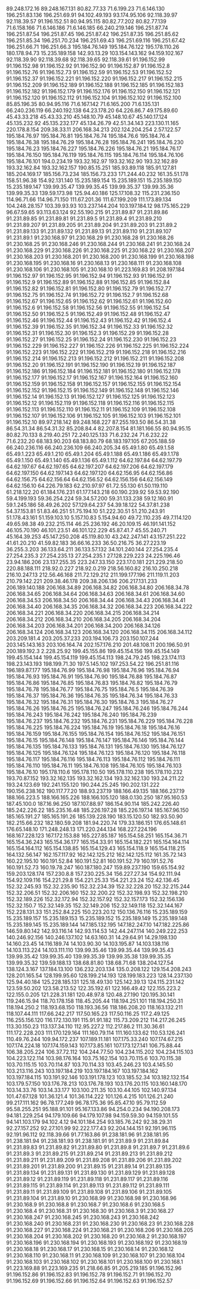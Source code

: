 89.248.172.16
89.248.167.131
80.82.77.33
71.6.199.23
71.6.146.130
196.251.83.136
196.251.69.91
94.102.49.193
93.174.95.106
92.118.39.97
92.118.39.57
91.196.152.51
80.94.95.115
80.82.77.202
80.82.77.139
71.6.158.166
71.6.146.186
71.6.146.185
66.240.219.146
196.251.87.74
196.251.87.54
196.251.87.45
196.251.87.42
196.251.87.35
196.251.85.62
196.251.85.34
196.251.70.234
196.251.69.43
196.251.69.116
196.251.67.42
196.251.66.71
196.251.66.3
195.184.76.149
195.184.76.122
195.178.110.26
180.178.94.73
15.235.189.158
142.93.13.29
103.154.143.162
94.159.102.167
92.118.39.90
92.118.39.68
92.118.39.65
92.118.39.61
91.196.152.99
91.196.152.98
91.196.152.92
91.196.152.90
91.196.152.87
91.196.152.8
91.196.152.76
91.196.152.73
91.196.152.59
91.196.152.53
91.196.152.52
91.196.152.37
91.196.152.221
91.196.152.220
91.196.152.217
91.196.152.215
91.196.152.209
91.196.152.189
91.196.152.188
91.196.152.185
91.196.152.183
91.196.152.182
91.196.152.179
91.196.152.176
91.196.152.150
91.196.152.121
91.196.152.120
91.196.152.112
91.196.152.104
91.196.152.102
91.196.152.100
85.85.196.35
80.94.95.116
71.6.167.142
71.6.165.200
71.6.135.131
66.240.236.119
66.240.192.138
64.23.178.20
64.226.86.7
49.175.89.60
45.43.33.218
45.43.33.210
45.148.10.79
45.148.10.67
45.140.17.124
45.135.232.92
45.135.232.177
45.134.26.79
42.51.34.143
223.130.11.165
220.178.8.154
209.38.33.11
206.168.34.213
202.124.204.254
2.57.122.57
195.184.76.97
195.184.76.81
195.184.76.74
195.184.76.6
195.184.76.4
195.184.76.38
195.184.76.29
195.184.76.28
195.184.76.241
195.184.76.230
195.184.76.23
195.184.76.227
195.184.76.226
195.184.76.21
195.184.76.17
195.184.76.150
195.184.76.119
195.184.76.115
195.184.76.114
195.184.76.106
195.184.76.101
194.0.234.19
193.32.162.97
193.32.162.90
193.32.162.89
193.32.162.84
193.32.162.157
190.85.15.251
185.93.89.118
185.91.127.81
185.204.169.17
185.156.73.234
185.156.73.233
171.244.40.232
161.35.51.178
158.51.96.38
154.92.131.140
15.235.189.154
15.235.189.151
15.235.189.150
15.235.189.147
139.99.35.47
139.99.35.45
139.99.35.37
139.99.35.36
139.99.35.33
139.59.173.98
125.94.40.186
125.17.108.32
115.231.236.150
114.96.71.66
114.96.71.150
111.67.201.36
111.67.199.209
111.173.89.134
104.248.28.157
103.39.93.93
103.237.144.204
103.197.184.12
98.175.165.229
96.67.59.65
93.113.63.124
92.55.190.215
91.231.89.87
91.231.89.86
91.231.89.85
91.231.89.81
91.231.89.5
91.231.89.4
91.231.89.210
91.231.89.207
91.231.89.205
91.231.89.204
91.231.89.203
91.231.89.2
91.231.89.133
91.231.89.132
91.231.89.13
91.231.89.110
91.231.89.107
91.231.89.1
91.230.168.97
91.230.168.29
91.230.168.28
91.230.168.26
91.230.168.25
91.230.168.246
91.230.168.244
91.230.168.241
91.230.168.24
91.230.168.229
91.230.168.226
91.230.168.225
91.230.168.22
91.230.168.207
91.230.168.203
91.230.168.201
91.230.168.200
91.230.168.199
91.230.168.198
91.230.168.195
91.230.168.16
91.230.168.13
91.230.168.111
91.230.168.108
91.230.168.106
91.230.168.105
91.230.168.10
91.223.169.83
91.208.197.184
91.196.152.97
91.196.152.95
91.196.152.94
91.196.152.93
91.196.152.91
91.196.152.9
91.196.152.89
91.196.152.88
91.196.152.85
91.196.152.84
91.196.152.82
91.196.152.81
91.196.152.80
91.196.152.79
91.196.152.77
91.196.152.75
91.196.152.74
91.196.152.72
91.196.152.7
91.196.152.68
91.196.152.67
91.196.152.65
91.196.152.62
91.196.152.61
91.196.152.60
91.196.152.6
91.196.152.58
91.196.152.56
91.196.152.55
91.196.152.54
91.196.152.50
91.196.152.5
91.196.152.49
91.196.152.48
91.196.152.47
91.196.152.46
91.196.152.44
91.196.152.43
91.196.152.42
91.196.152.4
91.196.152.39
91.196.152.35
91.196.152.34
91.196.152.33
91.196.152.32
91.196.152.31
91.196.152.30
91.196.152.3
91.196.152.29
91.196.152.28
91.196.152.27
91.196.152.25
91.196.152.24
91.196.152.230
91.196.152.23
91.196.152.229
91.196.152.227
91.196.152.226
91.196.152.225
91.196.152.224
91.196.152.223
91.196.152.222
91.196.152.219
91.196.152.218
91.196.152.216
91.196.152.214
91.196.152.213
91.196.152.212
91.196.152.211
91.196.152.208
91.196.152.20
91.196.152.191
91.196.152.190
91.196.152.19
91.196.152.187
91.196.152.186
91.196.152.184
91.196.152.181
91.196.152.180
91.196.152.178
91.196.152.177
91.196.152.17
91.196.152.167
91.196.152.164
91.196.152.160
91.196.152.159
91.196.152.158
91.196.152.157
91.196.152.155
91.196.152.154
91.196.152.152
91.196.152.15
91.196.152.149
91.196.152.148
91.196.152.146
91.196.152.14
91.196.152.13
91.196.152.127
91.196.152.125
91.196.152.123
91.196.152.12
91.196.152.119
91.196.152.118
91.196.152.116
91.196.152.115
91.196.152.113
91.196.152.110
91.196.152.11
91.196.152.109
91.196.152.108
91.196.152.107
91.196.152.106
91.196.152.105
91.196.152.103
91.196.152.101
91.196.152.10
89.97.218.142
89.248.168.227
87.255.193.50
86.54.31.38
86.54.31.34
86.54.31.32
85.208.84.4
82.207.8.154
81.181.166.55
80.94.95.15
80.82.70.133
8.219.40.251
72.240.125.133
71.6.232.24
71.6.232.22
71.6.232.20
68.183.90.203
68.183.80.79
68.183.197.105
67.205.188.59
66.240.236.116
66.240.236.109
66.240.205.34
65.49.1.80
65.49.1.58
65.49.1.223
65.49.1.210
65.49.1.204
65.49.1.188
65.49.1.186
65.49.1.178
65.49.1.150
65.49.1.140
65.49.1.136
65.49.1.112
64.62.197.84
64.62.197.79
64.62.197.67
64.62.197.65
64.62.197.207
64.62.197.206
64.62.197.179
64.62.197.150
64.62.197.143
64.62.197.120
64.62.156.95
64.62.156.86
64.62.156.75
64.62.156.64
64.62.156.52
64.62.156.156
64.62.156.149
64.62.156.10
64.226.79.183
62.210.97.97
61.72.55.130
61.50.119.110
61.218.122.20
61.184.176.231
61.177.143.218
60.190.239.92
59.53.92.190
59.4.199.193
59.36.254.224
59.34.57.200
59.31.133.238
59.12.160.91
59.1.245.186
58.49.26.202
57.129.64.237
54.39.18.122
54.37.81.238
54.37.153.81
51.83.46.251
51.75.194.10
51.222.30.51
51.210.243.91
51.178.43.161
51.159.103.10
5.157.10.83
5.154.94.60
49.72.110.235
49.7.114.120
49.65.98.38
49.232.215.114
46.25.236.192
46.20.109.15
46.191.141.152
46.105.70.190
46.101.23.51
46.101.122.229
45.87.41.7
45.55.240.71
45.164.39.253
45.147.250.208
45.119.80.10
43.242.247.141
43.157.251.222
41.61.20.210
41.59.82.183
36.66.16.233
36.50.216.75
36.27.223.19
36.255.3.203
36.133.64.211
36.133.57.132
34.101.240.144
27.254.235.4
27.254.235.3
27.254.235.13
27.254.235.1
27.128.229.223
24.225.196.46
23.94.186.206
23.137.255.35
223.247.33.150
223.17.0.181
221.229.218.50
220.88.188.111
218.92.0.227
218.92.0.219
218.56.160.82
216.10.250.218
216.10.247.13
212.56.46.168
211.72.129.212
211.199.177.196
211.119.11.203
210.79.142.221
209.38.46.178
209.38.206.136
206.217.131.233
206.189.140.188
206.168.34.89
206.168.34.82
206.168.34.80
206.168.34.78
206.168.34.65
206.168.34.64
206.168.34.63
206.168.34.61
206.168.34.60
206.168.34.53
206.168.34.50
206.168.34.44
206.168.34.43
206.168.34.41
206.168.34.40
206.168.34.35
206.168.34.32
206.168.34.223
206.168.34.222
206.168.34.221
206.168.34.220
206.168.34.215
206.168.34.214
206.168.34.212
206.168.34.210
206.168.34.205
206.168.34.204
206.168.34.203
206.168.34.201
206.168.34.200
206.168.34.126
206.168.34.124
206.168.34.123
206.168.34.120
206.168.34.115
206.168.34.112
203.209.181.4
203.205.37.233
203.194.106.73
203.150.107.244
203.145.143.163
203.106.164.74
202.157.176.210
201.48.108.11
200.196.50.91
200.189.192.3
2.228.25.92
199.45.155.86
199.45.154.156
199.45.154.149
199.45.154.144
199.45.154.119
199.45.154.113
198.24.79.245
198.23.174.113
198.23.143.193
198.199.71.30
197.5.145.102
197.253.54.22
196.251.81.116
196.189.87.177
195.184.76.99
195.184.76.98
195.184.76.96
195.184.76.94
195.184.76.93
195.184.76.91
195.184.76.90
195.184.76.88
195.184.76.87
195.184.76.86
195.184.76.85
195.184.76.83
195.184.76.82
195.184.76.79
195.184.76.78
195.184.76.77
195.184.76.75
195.184.76.5
195.184.76.39
195.184.76.37
195.184.76.36
195.184.76.35
195.184.76.34
195.184.76.33
195.184.76.32
195.184.76.31
195.184.76.30
195.184.76.3
195.184.76.27
195.184.76.26
195.184.76.25
195.184.76.247
195.184.76.246
195.184.76.244
195.184.76.243
195.184.76.242
195.184.76.240
195.184.76.239
195.184.76.237
195.184.76.232
195.184.76.231
195.184.76.229
195.184.76.228
195.184.76.225
195.184.76.224
195.184.76.19
195.184.76.18
195.184.76.16
195.184.76.159
195.184.76.155
195.184.76.154
195.184.76.152
195.184.76.151
195.184.76.15
195.184.76.148
195.184.76.147
195.184.76.146
195.184.76.144
195.184.76.135
195.184.76.133
195.184.76.131
195.184.76.130
195.184.76.127
195.184.76.125
195.184.76.124
195.184.76.123
195.184.76.120
195.184.76.118
195.184.76.117
195.184.76.116
195.184.76.113
195.184.76.112
195.184.76.111
195.184.76.110
195.184.76.11
195.184.76.108
195.184.76.105
195.184.76.103
195.184.76.10
195.178.110.6
195.178.110.50
195.178.110.238
195.178.110.232
193.70.87.152
193.32.162.135
193.32.162.134
193.32.162.130
193.24.211.22
193.24.123.69
192.241.155.120
190.244.25.245
190.202.131.222
190.156.238.162
190.117.77.20
188.93.237.19
188.166.49.135
188.166.237.19
188.166.223.5
188.166.165.226
188.166.105.120
188.0.130.250
187.95.160.53
187.45.100.0
187.16.96.250
187.107.88.97
186.154.90.114
185.242.226.40
185.242.226.22
185.235.16.48
185.226.197.28
185.226.197.14
185.167.96.150
185.165.191.27
185.165.191.26
185.139.228.190
183.15.120.50
182.93.50.90
182.215.66.232
182.180.59.208
181.94.220.74
179.33.186.151
176.65.148.61
176.65.148.10
171.248.248.13
171.220.244.134
168.227.224.196
168.167.228.123
167.172.153.88
165.227.85.187
165.154.58.251
165.154.36.71
165.154.36.243
165.154.36.177
165.154.33.91
165.154.182.221
165.154.164.114
165.154.164.112
165.154.138.85
165.154.129.43
165.154.118.9
165.154.118.215
164.132.56.147
162.157.117.92
162.142.125.212
162.142.125.112
161.35.72.143
160.22.195.10
160.191.52.84
160.191.52.81
160.191.52.79
160.191.52.76
160.191.52.73
160.19.78.247
160.187.180.247
159.89.237.190
159.65.154.92
159.203.128.174
157.230.8.8
157.230.225.34
156.227.27.34
154.92.111.94
154.92.109.116
154.221.29.8
154.221.25.33
154.221.23.24
152.42.136.45
152.32.245.93
152.32.235.90
152.32.234.39
152.32.228.20
152.32.215.244
152.32.206.51
152.32.206.160
152.32.200.22
152.32.198.93
152.32.198.210
152.32.189.226
152.32.172.94
152.32.157.92
152.32.157.173
152.32.156.136
152.32.150.7
152.32.149.35
152.32.149.206
152.32.149.118
152.32.144.167
152.228.131.33
151.252.84.225
150.223.20.12
150.136.76.116
15.235.189.159
15.235.189.157
15.235.189.153
15.235.189.152
15.235.189.149
15.235.189.148
15.235.189.145
15.235.189.144
147.185.132.195
147.182.247.10
147.182.225.86
146.59.80.142
142.93.116.14
142.93.114.53
142.44.247.114
140.249.222.253
140.246.92.156
140.246.137.102
14.63.160.31
14.29.64.91
14.29.198.130
14.160.23.45
14.116.189.74
14.103.90.30
14.103.195.87
14.103.138.116
14.103.113.224
14.103.111.110
139.99.35.46
139.99.35.44
139.99.35.43
139.99.35.42
139.99.35.40
139.99.35.39
139.99.35.38
139.99.35.35
139.99.35.32
139.59.188.13
138.68.81.80
138.68.71.68
138.204.127.54
138.124.3.167
137.184.13.100
136.232.203.134
135.0.208.122
129.154.208.243
128.201.165.54
128.199.95.60
128.199.214.193
128.199.183.223
128.14.237.130
125.94.40.184
125.228.185.131
125.18.49.130
125.142.39.13
124.115.231.142
123.59.50.202
123.58.213.52
122.35.192.61
122.166.49.42
122.155.223.2
122.155.0.205
121.228.31.181
120.48.97.8
120.48.27.190
120.195.30.141
119.246.15.94
118.70.178.158
118.45.205.44
118.194.251.101
118.194.250.31
118.194.250.2
118.193.68.150
118.193.36.56
118.186.208.20
118.163.132.211
118.107.44.111
117.66.242.217
117.50.165.23
117.50.116.25
117.2.49.125
116.255.156.120
116.172.130.191
115.91.91.182
115.73.209.212
114.217.26.245
113.30.150.23
113.137.34.110
112.95.227.2
112.217.86.2
111.30.36.61
111.172.228.203
111.170.129.164
111.160.79.114
111.160.133.62
110.53.126.241
110.49.76.244
109.94.172.237
107.189.11.181
107.175.33.240
107.174.67.215
107.174.224.18
107.174.159.143
107.173.85.161
107.173.127.141
106.75.88.44
106.38.205.224
106.37.72.112
104.244.77.50
104.234.115.202
104.234.115.103
104.223.122.114
103.98.176.164
103.75.162.154
103.70.115.6
103.70.115.38
103.70.115.15
103.70.114.87
103.70.114.33
103.45.246.23
103.4.145.50
103.213.116.243
103.197.184.219
103.197.184.167
103.197.184.162
103.197.184.115
103.191.92.146
103.191.178.123
103.185.52.34
103.182.132.154
103.179.57.150
103.176.78.213
103.176.78.193
103.176.20.115
103.160.148.170
103.14.33.76
103.14.33.177
103.100.211.35
103.10.44.105
102.140.97.134
101.47.67.128
101.36.121.4
101.36.114.222
101.126.4.215
101.126.21.240
99.217.111.162
96.78.177.249
96.78.175.36
95.85.47.10
95.79.112.59
95.58.255.251
95.188.91.101
95.167.133.86
94.254.0.234
94.190.208.173
94.181.229.254
94.179.109.66
94.179.107.98
94.159.59.30
94.159.101.55
94.141.103.179
94.102.4.12
94.101.184.254
93.185.76.242
92.38.29.31
92.27.157.252
92.27.101.99
92.222.177.43
92.204.144.151
92.191.96.115
92.191.96.112
92.118.39.66
91.77.163.86
91.238.181.96
91.238.181.95
91.238.181.94
91.238.181.93
91.238.181.91
91.231.89.9
91.231.89.84
91.231.89.83
91.231.89.82
91.231.89.80
91.231.89.8
91.231.89.7
91.231.89.6
91.231.89.3
91.231.89.215
91.231.89.214
91.231.89.213
91.231.89.212
91.231.89.211
91.231.89.209
91.231.89.208
91.231.89.206
91.231.89.202
91.231.89.201
91.231.89.200
91.231.89.15
91.231.89.14
91.231.89.135
91.231.89.134
91.231.89.131
91.231.89.130
91.231.89.129
91.231.89.128
91.231.89.12
91.231.89.119
91.231.89.118
91.231.89.117
91.231.89.116
91.231.89.115
91.231.89.114
91.231.89.113
91.231.89.112
91.231.89.111
91.231.89.11
91.231.89.109
91.231.89.108
91.231.89.106
91.231.89.105
91.231.89.104
91.231.89.10
91.230.168.99
91.230.168.98
91.230.168.96
91.230.168.9
91.230.168.8
91.230.168.7
91.230.168.6
91.230.168.5
91.230.168.4
91.230.168.31
91.230.168.30
91.230.168.3
91.230.168.27
91.230.168.247
91.230.168.245
91.230.168.243
91.230.168.242
91.230.168.240
91.230.168.231
91.230.168.230
91.230.168.23
91.230.168.228
91.230.168.227
91.230.168.224
91.230.168.21
91.230.168.206
91.230.168.205
91.230.168.204
91.230.168.202
91.230.168.20
91.230.168.2
91.230.168.197
91.230.168.196
91.230.168.194
91.230.168.193
91.230.168.192
91.230.168.19
91.230.168.18
91.230.168.17
91.230.168.15
91.230.168.14
91.230.168.12
91.230.168.110
91.230.168.11
91.230.168.109
91.230.168.107
91.230.168.104
91.230.168.103
91.230.168.102
91.230.168.101
91.230.168.100
91.230.168.1
91.223.169.88
91.223.169.235
91.218.66.85
91.205.219.185
91.196.152.96
91.196.152.86
91.196.152.83
91.196.152.78
91.196.152.71
91.196.152.70
91.196.152.69
91.196.152.66
91.196.152.64
91.196.152.63
91.196.152.57
